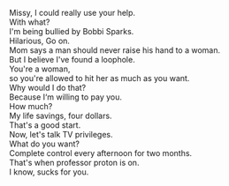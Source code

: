 


Missy, I could really use your help.    
With what?    
I'm being bullied by Bobbi Sparks.    
Hilarious, Go on.    
Mom says a man should never raise his hand to a woman.    
But I believe I've found a loophole.    
You're a woman,     
so you're allowed to hit her as much as you want.    
Why would I do that?    
Because I‘m willing to pay you.    
How much?    
My life savings, four dollars.    
That's a good start.    
Now, let's talk TV privileges.    
What do you want?    
Complete control every afternoon for two months.    
That's when professor proton is on.    
I know, sucks for you.    




